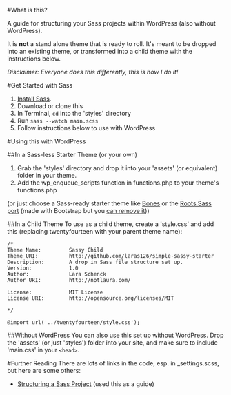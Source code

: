 #What is this?

A guide for structuring your Sass projects within WordPress (also without WordPress).

It is **not** a stand alone theme that is ready to roll. It's meant to be dropped into an existing theme, or transformed into a child theme with the instructions below.

_Disclaimer: Everyone does this differently, this is how I do it!_

#Get Started with Sass

1. [Install Sass](http://sass-lang.com/install).
2. Download or clone this
3. In Terminal, ```cd``` into the 'styles' directory
4. Run ```sass --watch main.scss```
5. Follow instructions below to use with WordPress

#Using this with WordPress

##In a Sass-less Starter Theme (or your own)
1. Grab the 'styles' directory and drop it into your 'assets' (or equivalent) folder in your theme.
2. Add the wp_enqueue_scripts function in functions.php to your theme's functions.php

(or just choose a Sass-ready starter theme like [Bones](http://themble.com/bones) or the [Roots Sass port](https://github.com/roots/roots-sass) (made with Bootstrap but you [can remove it](http://benword.com/using-roots-theme-without-bootstrap/)))

##In a Child Theme
To use as a child theme, create a 'style.css' and add this (replacing twentyfourteen with your parent theme name):

	/*
	Theme Name:         Sassy Child
	Theme URI:          http://github.com/laras126/simple-sassy-starter
	Description:        A drop in Sass file structure set up.
	Version:            1.0
	Author:             Lara Schenck
	Author URI:         http://notlaura.com/

	License:            MIT License
	License URI:        http://opensource.org/licenses/MIT

	*/

	@import url('../twentyfourteen/style.css');


##Without WordPress
You can also use this set up without WordPress. Drop the 'assets' (or just 'styles') folder into your site, and make sure to include 'main.css' in your ```<head>```.


#Further Reading
There are lots of links in the code, esp. in _settings.scss, but here are some others:
* [Structuring a Sass Project](http://thesassway.com/beginner/how-to-structure-a-sass-project) (used this as a guide)
